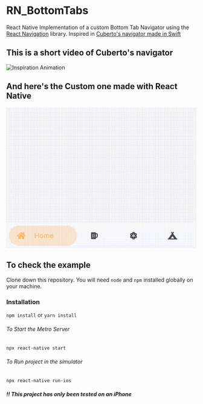 # RN_BottomTabs

React Native Implementation of a custom Bottom Tab Navigator using the [React Navigation](https://reactnavigation.org) library.
Inspired in [Cuberto's navigator made in Swift](https://github.com/Cuberto/bubble-icon-tabbar) 
## This is a short video of Cuberto's navigator
![Inspiration Animation](https://raw.githubusercontent.com/obviouswhy/RN_BottomTabs/master/src/Assets/Screenshots/sw-cuberto.gif)
## And here's the Custom one made with React Native
![RN Custom Animation](https://raw.githubusercontent.com/obviouswhy/RN_BottomTabs/master/src/Assets/Screenshots/rn-custom.gif)

## To check the example
Clone down this repository.
You will need `node` and `npm` installed globally on your machine.

### Installation

`npm install` or `yarn install`

###### To Start the Metro Server
`npx react-native start`
###### To Run project in the simulator
`npx react-native run-ios`

##### !! This project has only been tested on an iPhone